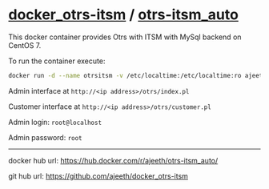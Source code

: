 # [docker_otrs-itsm](https://github.com/ajeeth/docker_otrs-itsm) / [otrs-itsm_auto](https://hub.docker.com/r/ajeeth/otrs-itsm_auto/)

This docker container provides Otrs with ITSM with MySql backend on CentOS 7.


To run the container execute:
```bash
docker run -d --name otrsitsm -v /etc/localtime:/etc/localtime:ro ajeeth/otrs-itsm_auto:latest
```

Admin interface at ```http://<ip address>/otrs/index.pl```

Customer interface at ```http://<ip address>/otrs/customer.pl```

Admin login: ```root@localhost```

Admin password: ```root```

---

docker hub url: https://hub.docker.com/r/ajeeth/otrs-itsm_auto/

git hub url: https://github.com/ajeeth/docker_otrs-itsm
